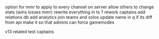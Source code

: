 option for mmr to apply to every channel on server 
allow others to change stats (wins losses mmr) 
rewrite everything in ts ? 
rework captains 
add relations db
add analytics
join teams and solos
update name in q if its diff from api
make it so that admins can force gamemodes

v13 related
test captains